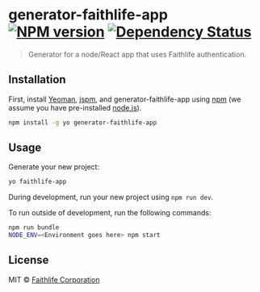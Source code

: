 # generator-faithlife-app [![NPM version][npm-image]][npm-url] [![Dependency Status][daviddm-image]][daviddm-url]
> Generator for a node/React app that uses Faithlife authentication.

## Installation

First, install [Yeoman](http://yeoman.io), [jspm](http://jspm.io/), and generator-faithlife-app using [npm](https://www.npmjs.com/) (we assume you have pre-installed [node.js](https://nodejs.org/)).

```bash
npm install -g yo generator-faithlife-app
```

## Usage

Generate your new project:

```bash
yo faithlife-app
```

During development, run your new project using `npm run dev`.

To run outside of development, run the following commands:

```bash
npm run bundle
NODE_ENV=<Environment goes here> npm start
```

## License

MIT © [Faithlife Corporation]()


[npm-image]: https://badge.fury.io/js/generator-faithlife-app.svg
[npm-url]: https://npmjs.org/package/generator-faithlife-app
[daviddm-image]: https://david-dm.org/Faithlife/generator-faithlife-app.svg?theme=shields.io
[daviddm-url]: https://david-dm.org/Faithlife/generator-faithlife-app
